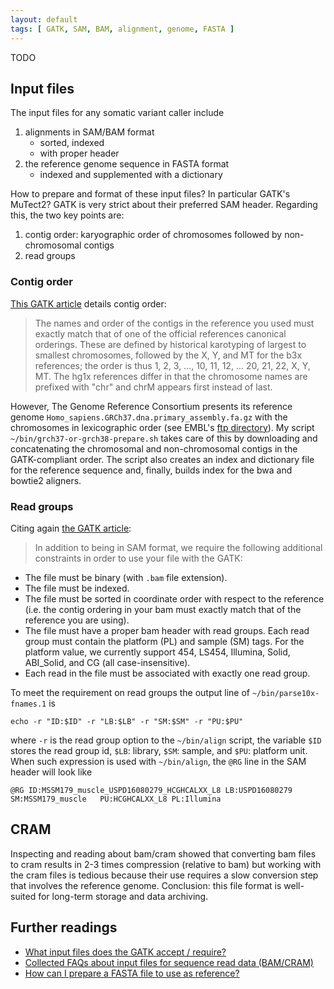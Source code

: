 ```yaml
---
layout: default
tags: [ GATK, SAM, BAM, alignment, genome, FASTA ]
---
```


TODO

## Input files

The input files for any somatic variant caller include

1. alignments in SAM/BAM format
    * sorted, indexed 
    * with proper header
1. the reference genome sequence in FASTA format
    * indexed and supplemented with a dictionary

How to prepare and format of these input files?  In particular GATK's MuTect2? GATK is very strict about their preferred SAM header.  Regarding this, the two key points are:

1. contig order: karyographic order of chromosomes followed by non-chromosomal contigs
1. read groups

### Contig order

[This GATK article][inputfaq] details contig order:

>The names and order of the contigs in the reference you used must exactly match that of one of the official references canonical orderings. These are defined by historical karotyping of largest to smallest chromosomes, followed by the X, Y, and MT for the b3x references; the order is thus 1, 2, 3, ..., 10, 11, 12, ... 20, 21, 22, X, Y, MT. The hg1x references differ in that the chromosome names are prefixed with "chr" and chrM appears first instead of last.

However, The Genome Reference Consortium presents its reference genome `Homo_sapiens.GRCh37.dna.primary_assembly.fa.gz` with the chromosomes in lexicographic order (see EMBL's [ftp directory][grc37primary]).  My script `~/bin/grch37-or-grch38-prepare.sh` takes care of this by downloading and concatenating the chromosomal and non-chromosomal contigs in the GATK-compliant order.  The script also creates an index and dictionary file for the reference sequence and, finally, builds index for the bwa and bowtie2 aligners.

### Read groups


Citing again [the GATK article][inputfaq]:

>In addition to being in SAM format, we require the following additional constraints in order to use your file with the GATK:

* The file must be binary (with `.bam` file extension).
* The file must be indexed.
* The file must be sorted in coordinate order with respect to the reference (i.e. the contig ordering in your bam must exactly match that of the reference you are using).
* The file must have a proper bam header with read groups. Each read group must contain the platform (PL) and sample (SM) tags. For the platform value, we currently support 454, LS454, Illumina, Solid, ABI_Solid, and CG (all case-insensitive).
* Each read in the file must be associated with exactly one read group.

To meet the requirement on read groups the output line of `~/bin/parse10x-fnames.1` is

```
echo -r "ID:$ID" -r "LB:$LB" -r "SM:$SM" -r "PU:$PU"
```

where `-r` is the read group option to the `~/bin/align` script, the variable `$ID` stores the read group id, `$LB`: library, `$SM`: sample, and `$PU`: platform unit.  When such expression is used with `~/bin/align`, the `@RG` line in the SAM header will look like

```
@RG	ID:MSSM179_muscle_USPD16080279_HCGHCALXX_L8	LB:USPD16080279	SM:MSSM179_muscle	PU:HCGHCALXX_L8	PL:Illumina
```

## CRAM

Inspecting and reading about bam/cram showed that converting bam files to cram results in 2-3 times compression (relative to bam) but working with the cram files is tedious because their use requires a slow conversion step that involves the reference genome.  Conclusion: this file format is well-suited for long-term storage and data archiving.

[inputfaq]: http://gatkforums.broadinstitute.org/gatk/discussion/1204/what-input-files-does-the-gatk-accept-require
[bamfaq]: http://gatkforums.broadinstitute.org/gatk/discussion/1317/collected-faqs-about-input-files-for-sequence-read-data-bam-cram
[fastafaq]: http://gatkforums.broadinstitute.org/gatk/discussion/1601/how-can-i-prepare-a-fasta-file-to-use-as-reference
[grc37primary]: ftp://ftp.ensembl.org/pub/grch37/current/fasta/homo_sapiens/dna/
[grc38primary]: ftp://ftp.ensembl.org/pub/current_fasta/homo_sapiens/dna/

## Further readings

* [What input files does the GATK accept / require?][inputfaq]
* [Collected FAQs about input files for sequence read data (BAM/CRAM)][bamfaq]
* [How can I prepare a FASTA file to use as reference?][fastafaq]

<!-- MathJax scripts -->
<script type="text/javascript" src="https://cdn.mathjax.org/mathjax/latest/MathJax.js?config=TeX-AMS-MML_HTMLorMML"></script>

